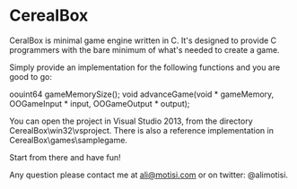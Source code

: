# CerealBox

CeralBox is minimal game engine written in C.
It's designed to provide C programmers with the bare minimum of what's needed to create a game.

Simply provide an implementation for the following functions and you are good to go:

oouint64 gameMemorySize();
void advanceGame(void * gameMemory, OOGameInput * input, OOGameOutput * output);

You can open the project in Visual Studio 2013, from the directory CerealBox\win32\vsproject.
There is also a reference implementation in CerealBox\games\samplegame.

Start from there and have fun!

Any question please contact me at ali@motisi.com or on twitter: @alimotisi.

